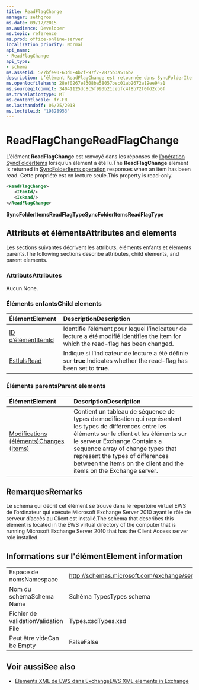 ```yaml
---
title: ReadFlagChange
manager: sethgros
ms.date: 09/17/2015
ms.audience: Developer
ms.topic: reference
ms.prod: office-online-server
localization_priority: Normal
api_name:
- ReadFlagChange
api_type:
- schema
ms.assetid: 527bfe90-63d0-4b2f-97f7-7875b3a516b2
description: L’élément ReadFlagChange est retournée dans SyncFolderItems réponses opération lorsqu’un élément a été lu. Cette propriété est en lecture seule.
ms.openlocfilehash: 28ef0267e8308ba58057bec01ab2672a19ee94a1
ms.sourcegitcommit: 34041125dc8c5f993b21cebfc4f8b72f0fd2cb6f
ms.translationtype: MT
ms.contentlocale: fr-FR
ms.lasthandoff: 06/25/2018
ms.locfileid: "19828953"
---
```

# <a name="readflagchange"></a><span data-ttu-id="de49b-104">ReadFlagChange</span><span class="sxs-lookup"><span data-stu-id="de49b-104">ReadFlagChange</span></span>

<span data-ttu-id="de49b-105">L’élément **ReadFlagChange** est renvoyé dans les réponses de [l’opération SyncFolderItems](syncfolderitems-operation.md) lorsqu’un élément a été lu.</span><span class="sxs-lookup"><span data-stu-id="de49b-105">The **ReadFlagChange** element is returned in [SyncFolderItems operation](syncfolderitems-operation.md) responses when an item has been read.</span></span> <span data-ttu-id="de49b-106">Cette propriété est en lecture seule.</span><span class="sxs-lookup"><span data-stu-id="de49b-106">This property is read-only.</span></span> 
  
```xml
<ReadFlagChange>
   <ItemId/>
   <IsRead/>
</ReadFlagChange>
```

 <span data-ttu-id="de49b-107">**SyncFolderItemsReadFlagType**</span><span class="sxs-lookup"><span data-stu-id="de49b-107">**SyncFolderItemsReadFlagType**</span></span>
## <a name="attributes-and-elements"></a><span data-ttu-id="de49b-108">Attributs et éléments</span><span class="sxs-lookup"><span data-stu-id="de49b-108">Attributes and elements</span></span>

<span data-ttu-id="de49b-109">Les sections suivantes décrivent les attributs, éléments enfants et éléments parents.</span><span class="sxs-lookup"><span data-stu-id="de49b-109">The following sections describe attributes, child elements, and parent elements.</span></span>
  
### <a name="attributes"></a><span data-ttu-id="de49b-110">Attributs</span><span class="sxs-lookup"><span data-stu-id="de49b-110">Attributes</span></span>

<span data-ttu-id="de49b-111">Aucun.</span><span class="sxs-lookup"><span data-stu-id="de49b-111">None.</span></span>
  
### <a name="child-elements"></a><span data-ttu-id="de49b-112">Éléments enfants</span><span class="sxs-lookup"><span data-stu-id="de49b-112">Child elements</span></span>

|<span data-ttu-id="de49b-113">**Élément**</span><span class="sxs-lookup"><span data-stu-id="de49b-113">**Element**</span></span>|<span data-ttu-id="de49b-114">**Description**</span><span class="sxs-lookup"><span data-stu-id="de49b-114">**Description**</span></span>|
|:-----|:-----|
|[<span data-ttu-id="de49b-115">ID d’élément</span><span class="sxs-lookup"><span data-stu-id="de49b-115">ItemId</span></span>](itemid.md) <br/> |<span data-ttu-id="de49b-116">Identifie l’élément pour lequel l’indicateur de lecture a été modifié.</span><span class="sxs-lookup"><span data-stu-id="de49b-116">Identifies the item for which the read-flag has been changed.</span></span>  <br/> |
|[<span data-ttu-id="de49b-117">Estlu</span><span class="sxs-lookup"><span data-stu-id="de49b-117">IsRead</span></span>](isread.md) <br/> |<span data-ttu-id="de49b-118">Indique si l’indicateur de lecture a été définie sur **true**.</span><span class="sxs-lookup"><span data-stu-id="de49b-118">Indicates whether the read-flag has been set to **true**.</span></span>  <br/> |
   
### <a name="parent-elements"></a><span data-ttu-id="de49b-119">Éléments parents</span><span class="sxs-lookup"><span data-stu-id="de49b-119">Parent elements</span></span>

|<span data-ttu-id="de49b-120">**Élément**</span><span class="sxs-lookup"><span data-stu-id="de49b-120">**Element**</span></span>|<span data-ttu-id="de49b-121">**Description**</span><span class="sxs-lookup"><span data-stu-id="de49b-121">**Description**</span></span>|
|:-----|:-----|
|[<span data-ttu-id="de49b-122">Modifications (éléments)</span><span class="sxs-lookup"><span data-stu-id="de49b-122">Changes (Items)</span></span>](changes-items.md) <br/> |<span data-ttu-id="de49b-123">Contient un tableau de séquence de types de modification qui représentent les types de différences entre les éléments sur le client et les éléments sur le serveur Exchange.</span><span class="sxs-lookup"><span data-stu-id="de49b-123">Contains a sequence array of change types that represent the types of differences between the items on the client and the items on the Exchange server.</span></span>  <br/> |
   
## <a name="remarks"></a><span data-ttu-id="de49b-124">Remarques</span><span class="sxs-lookup"><span data-stu-id="de49b-124">Remarks</span></span>

<span data-ttu-id="de49b-125">Le schéma qui décrit cet élément se trouve dans le répertoire virtuel EWS de l’ordinateur qui exécute Microsoft Exchange Server 2010 ayant le rôle de serveur d’accès au Client est installé.</span><span class="sxs-lookup"><span data-stu-id="de49b-125">The schema that describes this element is located in the EWS virtual directory of the computer that is running Microsoft Exchange Server 2010 that has the Client Access server role installed.</span></span>
  
## <a name="element-information"></a><span data-ttu-id="de49b-126">Informations sur l'élément</span><span class="sxs-lookup"><span data-stu-id="de49b-126">Element information</span></span>

|||
|:-----|:-----|
|<span data-ttu-id="de49b-127">Espace de noms</span><span class="sxs-lookup"><span data-stu-id="de49b-127">Namespace</span></span>  <br/> |http://schemas.microsoft.com/exchange/services/2006/types  <br/> |
|<span data-ttu-id="de49b-128">Nom du schéma</span><span class="sxs-lookup"><span data-stu-id="de49b-128">Schema Name</span></span>  <br/> |<span data-ttu-id="de49b-129">Schéma Types</span><span class="sxs-lookup"><span data-stu-id="de49b-129">Types schema</span></span>  <br/> |
|<span data-ttu-id="de49b-130">Fichier de validation</span><span class="sxs-lookup"><span data-stu-id="de49b-130">Validation File</span></span>  <br/> |<span data-ttu-id="de49b-131">Types.xsd</span><span class="sxs-lookup"><span data-stu-id="de49b-131">Types.xsd</span></span>  <br/> |
|<span data-ttu-id="de49b-132">Peut être vide</span><span class="sxs-lookup"><span data-stu-id="de49b-132">Can be Empty</span></span>  <br/> |<span data-ttu-id="de49b-133">False</span><span class="sxs-lookup"><span data-stu-id="de49b-133">False</span></span>  <br/> |
   
## <a name="see-also"></a><span data-ttu-id="de49b-134">Voir aussi</span><span class="sxs-lookup"><span data-stu-id="de49b-134">See also</span></span>



- [<span data-ttu-id="de49b-135">Éléments XML de EWS dans Exchange</span><span class="sxs-lookup"><span data-stu-id="de49b-135">EWS XML elements in Exchange</span></span>](ews-xml-elements-in-exchange.md)

